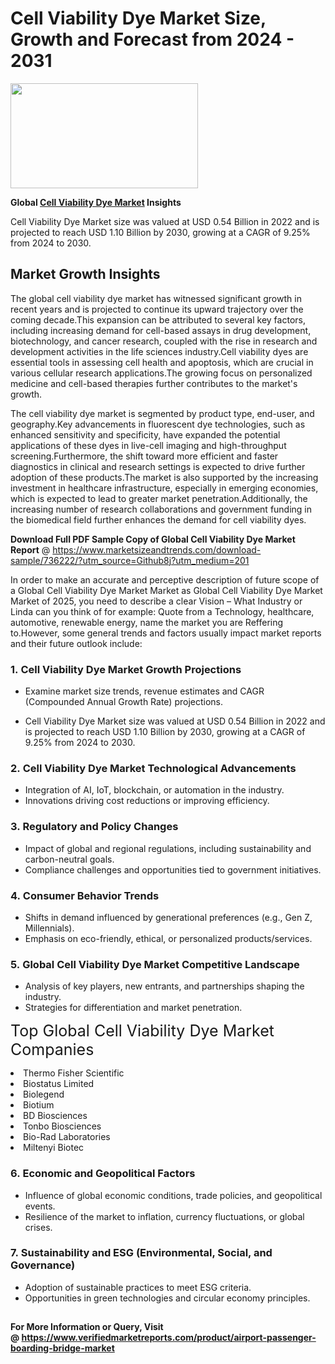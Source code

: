 <H1>Cell Viability Dye Market Size, Growth and Forecast from 2024 - 2031</H1><img class="aligncenter size-medium wp-image-584254" src="https://thirdeyenews.in/wp-content/uploads/2024/09/Global-Market-Research-300x168.jpeg" alt="" width="300" height="168" /><p><strong>Global&nbsp;<a href="https://www.marketsizeandtrends.com/download-sample/736222/?utm_source=Github8j?utm_medium=201">Cell Viability Dye Market</a> Insights</strong></p><p>Cell Viability Dye Market size was valued at USD 0.54 Billion in 2022 and is projected to reach USD 1.10 Billion by 2030, growing at a CAGR of 9.25% from 2024 to 2030.</p><p><h2>Market Growth Insights</h2> <p>The global cell viability dye market has witnessed significant growth in recent years and is projected to continue its upward trajectory over the coming decade.This expansion can be attributed to several key factors, including increasing demand for cell-based assays in drug development, biotechnology, and cancer research, coupled with the rise in research and development activities in the life sciences industry.Cell viability dyes are essential tools in assessing cell health and apoptosis, which are crucial in various cellular research applications.The growing focus on personalized medicine and cell-based therapies further contributes to the market's growth.</p> <p>The cell viability dye market is segmented by product type, end-user, and geography.Key advancements in fluorescent dye technologies, such as enhanced sensitivity and specificity, have expanded the potential applications of these dyes in live-cell imaging and high-throughput screening.Furthermore, the shift toward more efficient and faster diagnostics in clinical and research settings is expected to drive further adoption of these products.The market is also supported by the increasing investment in healthcare infrastructure, especially in emerging economies, which is expected to lead to greater market penetration.Additionally, the increasing number of research collaborations and government funding in the biomedical field further enhances the demand for cell viability dyes.</p> <p><span class=""><strong>Download Full PDF Sample Copy of Global Cell Viability Dye Market Report</strong> @ <a href="https://www.marketsizeandtrends.com/download-sample/736222/?utm_source=Github8j?utm_medium=201" target="_blank">https://www.marketsizeandtrends.com/download-sample/736222/?utm_source=Github8j?utm_medium=201</a></span></p><p>In order to make an accurate and perceptive description of future scope of a Global&nbsp;Cell Viability Dye Market Market as Global&nbsp;Cell Viability Dye Market Market of 2025, you need to describe a clear Vision &ndash; What Industry or Linda can you think of for example: Quote from a Technology, healthcare, automotive, renewable energy, name the market you are Reffering to.However, some general trends and factors usually impact market reports and their future outlook include:</p><h3>1.&nbsp;<strong>Cell Viability Dye Market Growth Projections</strong></h3><ul><li>Examine market size trends, revenue estimates and CAGR (Compounded Annual Growth Rate) projections.</li><li><p>Cell Viability Dye Market size was valued at USD 0.54 Billion in 2022 and is projected to reach USD 1.10 Billion by 2030, growing at a CAGR of 9.25% from 2024 to 2030.</p></li></ul><h3>2.&nbsp;<strong>Cell Viability Dye Market Technological Advancements</strong></h3><ul><li>Integration of AI, IoT, blockchain, or automation in the industry.</li><li>Innovations driving cost reductions or improving efficiency.</li></ul><h3>3.&nbsp;<strong>Regulatory and Policy Changes</strong></h3><ul><li>Impact of global and regional regulations, including sustainability and carbon-neutral goals.</li><li>Compliance challenges and opportunities tied to government initiatives.</li></ul><h3>4.&nbsp;<strong>Consumer Behavior Trends</strong></h3><ul><li>Shifts in demand influenced by generational preferences (e.g., Gen Z, Millennials).</li><li>Emphasis on eco-friendly, ethical, or personalized products/services.</li></ul><h3>5.&nbsp;<strong>Global Cell Viability Dye Market Competitive Landscape</strong></h3><ul><li>Analysis of key players, new entrants, and partnerships shaping the industry.</li><li>Strategies for differentiation and market penetration.</li></ul><p data-pm-slice="1 1 []"><span style="color: inherit; font-family: inherit; font-size: 25px;">Top Global Cell Viability Dye Market Companies</span></p><div class="" data-test-id=""><p><li>Thermo Fisher Scientific</li><li> Biostatus Limited</li><li> Biolegend</li><li> Biotium</li><li> BD Biosciences</li><li> Tonbo Biosciences</li><li> Bio-Rad Laboratories</li><li> Miltenyi Biotec</li></p></div><h3>6.&nbsp;<strong>Economic and Geopolitical Factors</strong></h3><ul><li>Influence of global economic conditions, trade policies, and geopolitical events.</li><li>Resilience of the market to inflation, currency fluctuations, or global crises.</li></ul><h3>7.&nbsp;<strong>Sustainability and ESG (Environmental, Social, and Governance)</strong></h3><ul><li>Adoption of sustainable practices to meet ESG criteria.</li><li>Opportunities in green technologies and circular economy principles.</li></ul><h2><strong style="font-size: 14px;">For More Information or Query, Visit @&nbsp;</strong><a style="background-color: #ffffff; font-size: 14px;" href="https://www.marketsizeandtrends.com/report/cell-viability-dye-market/" target="_blank">https://www.verifiedmarketreports.com/product/airport-passenger-boarding-bridge-market</a></h2>